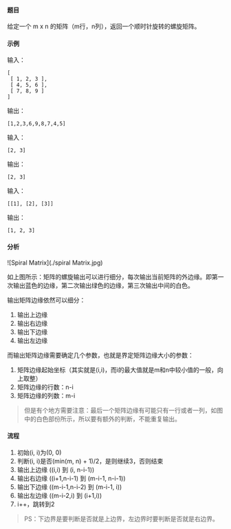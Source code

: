 #### 题目

给定一个 m x n 的矩阵（m行，n列），返回一个顺时针旋转的螺旋矩阵。

#### 示例

输入：

    [
     [ 1, 2, 3 ],
     [ 4, 5, 6 ],
     [ 7, 8, 9 ]
    ]

输出：

    [1,2,3,6,9,8,7,4,5]

输入：

    [2, 3]

输出：

    [2, 3]

输入：

    [[1], [2], [3]]

输出：

    [1, 2, 3]

#### 分析

![Spiral Matrix](./spiral Matrix.jpg)

如上图所示：矩阵的螺旋输出可以进行细分，每次输出当前矩阵的外边缘。即第一次输出蓝色的边缘，第二次输出绿色的边缘，第三次输出中间的白色。

输出矩阵边缘依然可以细分：
1. 输出上边缘
2. 输出右边缘
3. 输出下边缘
4. 输出左边缘

而输出矩阵边缘需要确定几个参数，也就是界定矩阵边缘大小的参数：
1. 矩阵边缘起始坐标（其实就是(i,i)，而i的最大值就是m和n中较小值的一般，向上取整）
2. 矩阵边缘的行数：n-i
3. 矩阵边缘的列数：m-i

> 但是有个地方需要注意：最后一个矩阵边缘有可能只有一行或者一列，如图中的白色部份所示，所以要有额外的判断，不能重复输出。

#### 流程

1. 初始(i, i)为(0, 0)
2. 判断(i, i)是否(min(m, n) + 1)/2，是则继续3，否则结束
3. 输出上边缘 ((i,i) 到 (i, n-i-1))
4. 输出右边缘 ((i+1,n-i-1) 到 (m-i-1, n-i-1))
5. 输出下边缘 ((m-i-1,n-i-2) 到 (m-i-1, i))
6. 输出左边缘 ((m-i-2,i) 到 (i+1,i))
7. i++，跳转到2

> PS：下边界是要判断是否就是上边界，左边界时要判断是否就是右边界。
